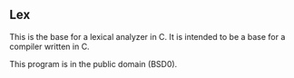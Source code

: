 ## Lex

This is the base for a lexical analyzer in C. It is intended to be a base for a compiler written in C.

This program is in the public domain (BSD0).

